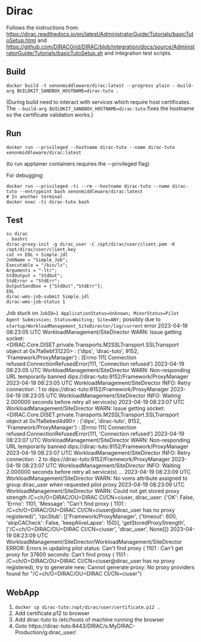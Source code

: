 # Dirac

Follows the instructions from:
https://dirac.readthedocs.io/en/latest/AdministratorGuide/Tutorials/basicTutoSetup.html
and
https://github.com/DIRACGrid/DIRAC/blob/integration/docs/source/AdministratorGuide/Tutorials/basicTutoSetup.sh
and integration test scripts.

## Build

```shell
docker build -t xenonmiddleware/dirac:latest --progress plain --build-arg BUILDKIT_SANDBOX_HOSTNAME=dirac-tuto .
```
(During build need to interact with services which require host certificates. The `--build-arg BUILDKIT_SANDBOX_HOSTNAME=dirac-tuto` fixes the hostname so the certificate validation works.)

## Run

```shell
docker run --privileged --hostname dirac-tuto --name dirac-tuto xenonmiddleware/dirac:latest
```
(to run apptainer containers requires the --privileged flag)

For debugging:

```shell
docker run --privileged -ti --rm --hostname dirac-tuto --name dirac-tuto --entrypoint bash xenonmiddleware/dirac:latest
# In another terminal
docker exec -ti dirac-tuto bash
```

## Test

```shell
su dirac
. bashrc
dirac-proxy-init -g dirac_user -C /opt/dirac/user/client.pem -K /opt/dirac/user/client.key
cat << EOL > Simple.jdl
JobName = "Simple_Job";
Executable = "/bin/ls";
Arguments = "-ltr";
StdOutput = "StdOut";
StdError = "StdErr";
OutputSandbox = {"StdOut","StdErr"};
EOL
dirac-wms-job-submit Simple.jdl
dirac-wms-job-status 1
```

Job stuck on `JobID=1 ApplicationStatus=Unknown; MinorStatus=Pilot Agent Submission; Status=Waiting; Site=ANY;` possibly due to `startup/WorkloadManagement_SiteDirector/log/current` error
2023-04-19 08:23:05 UTC WorkloadManagement/SiteDirector WARN: Issue getting socket: <DIRAC.Core.DISET.private.Transports.M2SSLTransport.SSLTransport object at 0x7fa6ebf31220> : ('dips', 'dirac-tuto', 9152, 'Framework/ProxyManager') : [Errno 111] Connection refused:ConnectionRefusedError(111, 'Connection refused')
2023-04-19 08:23:05 UTC WorkloadManagement/SiteDirector WARN: Non-responding URL temporarily banned dips://dirac-tuto:9152/Framework/ProxyManager
2023-04-19 08:23:05 UTC WorkloadManagement/SiteDirector INFO: Retry connection : 1 to dips://dirac-tuto:9152/Framework/ProxyManager
2023-04-19 08:23:05 UTC WorkloadManagement/SiteDirector INFO: Waiting 2.000000 seconds before retry all service(s)
2023-04-19 08:23:07 UTC WorkloadManagement/SiteDirector WARN: Issue getting socket: <DIRAC.Core.DISET.private.Transports.M2SSLTransport.SSLTransport object at 0x7fa6ebed4d90> : ('dips', 'dirac-tuto', 9152, 'Framework/ProxyManager') : [Errno 111] Connection refused:ConnectionRefusedError(111, 'Connection refused')
2023-04-19 08:23:07 UTC WorkloadManagement/SiteDirector WARN: Non-responding URL temporarily banned dips://dirac-tuto:9152/Framework/ProxyManager
2023-04-19 08:23:07 UTC WorkloadManagement/SiteDirector INFO: Retry connection : 2 to dips://dirac-tuto:9152/Framework/ProxyManager
2023-04-19 08:23:07 UTC WorkloadManagement/SiteDirector INFO: Waiting 2.000000 seconds before retry all service(s)
...
2023-04-19 08:23:09 UTC WorkloadManagement/SiteDirector WARN: No voms attribute assigned to group dirac_user when requested pilot proxy
2023-04-19 08:23:09 UTC WorkloadManagement/SiteDirector WARN: Could not get stored proxy strength /C=ch/O=DIRAC/OU=DIRAC CI/CN=ciuser, dirac_user: {'OK': False, 'Errno': 1101, 'Message': "Can't find proxy ( 1101 : /C=ch/O=DIRAC/OU=DIRAC CI/CN=ciuser@dirac_user has no proxy registered)", 'rpcStub': [['Framework/ProxyManager', {'timeout': 600, 'skipCACheck': False, 'keepAliveLapse': 150}], 'getStoredProxyStrength', ['/C=ch/O=DIRAC/OU=DIRAC CI/CN=ciuser', 'dirac_user', None]]}
2023-04-19 08:23:09 UTC WorkloadManagement/SiteDirector/WorkloadManagement/SiteDirector ERROR: Errors in updating pilot status:  Can't find proxy ( 1101 : Can't get proxy for 37800 seconds: Can't find proxy ( 1101 : /C=ch/O=DIRAC/OU=DIRAC CI/CN=ciuser@dirac_user has no proxy registered), try to generate new; Cannot generate proxy: No proxy providers found for "/C=ch/O=DIRAC/OU=DIRAC CI/CN=ciuser")

## WebApp

1. `docker cp dirac-tuto:/opt/dirac/user/certificate.p12 .`
2. Add certificate.p12 to browser
3. Add dirac-tuto to /etc/hosts of machine running the browser
4. Goto https://dirac-tuto:8443/DIRAC/s:MyDIRAC-Production/g:dirac_user/
